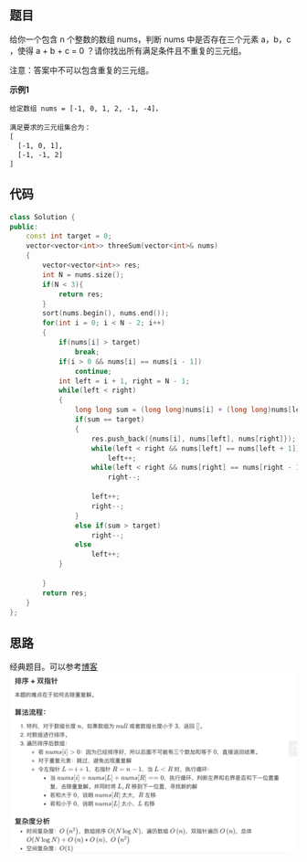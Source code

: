 ## 题目
给你一个包含 n 个整数的数组 nums，判断 nums 中是否存在三个元素 a，b，c ，使得 a + b + c = 0 ？请你找出所有满足条件且不重复的三元组。

注意：答案中不可以包含重复的三元组。

**示例1**
```
给定数组 nums = [-1, 0, 1, 2, -1, -4]，

满足要求的三元组集合为：
[
  [-1, 0, 1],
  [-1, -1, 2]
]
```

## 代码
```C++
class Solution {
public:
    const int target = 0;
    vector<vector<int>> threeSum(vector<int>& nums) 
    {
        vector<vector<int>> res;
        int N = nums.size();
        if(N < 3){
            return res;
        }
        sort(nums.begin(), nums.end());
        for(int i = 0; i < N - 2; i++)
        {
            if(nums[i] > target)
                break;
            if(i > 0 && nums[i] == nums[i - 1])
                continue;
            int left = i + 1, right = N - 1;
            while(left < right)
            {
                long long sum = (long long)nums[i] + (long long)nums[left] + (long long)nums[right];
                if(sum == target)
                {
                    res.push_back({nums[i], nums[left], nums[right]});
                    while(left < right && nums[left] == nums[left + 1])
                        left++;
                    while(left < right && nums[right] == nums[right - 1])
                        right--;
                    
                    left++;
                    right--;
                }
                else if(sum > target)
                    right--;
                else
                    left++;
            }
            
        }
        return res;
    }
};
```
## 思路

经典题目。可以参考[博客](https://leetcode-cn.com/problems/3sum/solution/pai-xu-shuang-zhi-zhen-zhu-xing-jie-shi-python3-by/)
![](static/15.png)
